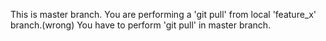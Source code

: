 This is master branch.
You are performing a 'git pull' from local 'feature_x' branch.(wrong)
You have to perform 'git pull' in master branch.
